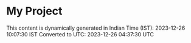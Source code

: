 # My Project

This content is dynamically generated in Indian Time (IST): 2023-12-26 10:07:30 IST
Converted to UTC: 2023-12-26 04:37:30 UTC
